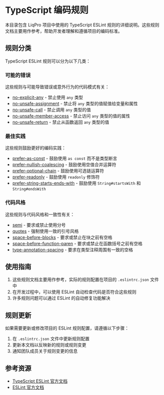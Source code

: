 # TypeScript 编码规则

本目录包含 LiqPro 项目中使用的 TypeScript ESLint 规则的详细说明。这些规则文档主要用作参考，帮助开发者理解和遵循项目的编码标准。

## 规则分类

TypeScript ESLint 规则可以分为以下几类：

### 可能的错误

这些规则与可能导致错误或意外行为的代码模式有关：

- [no-explicit-any](./no-explicit-any.md) - 禁止使用 `any` 类型
- [no-unsafe-assignment](./no-unsafe-assignment.md) - 禁止将 `any` 类型的值赋值给变量和属性
- [no-unsafe-call](./no-unsafe-call.md) - 禁止调用 `any` 类型的值
- [no-unsafe-member-access](./no-unsafe-member-access.md) - 禁止访问 `any` 类型的值的属性
- [no-unsafe-return](./no-unsafe-return.md) - 禁止从函数返回 `any` 类型的值

### 最佳实践

这些规则鼓励更好的编码实践：

- [prefer-as-const](./prefer-as-const.md) - 鼓励使用 `as const` 而不是类型断言
- [prefer-nullish-coalescing](./prefer-nullish-coalescing.md) - 鼓励使用空值合并运算符
- [prefer-optional-chain](./prefer-optional-chain.md) - 鼓励使用可选链运算符
- [prefer-readonly](./prefer-readonly.md) - 鼓励使用 `readonly` 修饰符
- [prefer-string-starts-ends-with](./prefer-string-starts-ends-with.md) - 鼓励使用 `String#startsWith` 和 `String#endsWith`

### 代码风格

这些规则与代码风格和一致性有关：

- [semi](./semi.md) - 要求或禁止使用分号
- [quotes](./quotes.md) - 强制使用一致的引号风格
- [space-before-blocks](./space-before-blocks.md) - 要求或禁止在块之前有空格
- [space-before-function-paren](./space-before-function-paren.md) - 要求或禁止在函数括号之前有空格
- [type-annotation-spacing](./type-annotation-spacing.md) - 要求在类型注释周围有一致的空格

## 使用指南

1. 这些规则文档主要用作参考，实际的规则配置在项目的 `.eslintrc.json` 文件中
2. 在开发过程中，可以使用 ESLint 自动检查代码是否符合这些规则
3. 许多规则问题可以通过 ESLint 的自动修复功能解决

## 规则更新

如果需要更新或修改项目的 ESLint 规则配置，请遵循以下步骤：

1. 在 `.eslintrc.json` 文件中更新规则配置
2. 更新本文档以反映新的规则或规则变更
3. 通知团队成员关于规则变更的信息

## 参考资源

- [TypeScript ESLint 官方文档](https://typescript-eslint.io/rules/)
- [ESLint 官方文档](https://eslint.org/docs/rules/)

